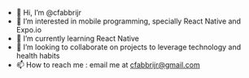 - 👋 Hi, I’m @cfabbrijr
- 👀 I’m interested in mobile programming, specially React Native and Expo.io
- 🌱 I’m currently learning React Native
- 💞️ I’m looking to collaborate on projects to leverage technology and health habits
- 📫 How to reach me : email me at cfabbrijr@gmail.com

<!---
cfabbrijr/cfabbrijr is a ✨ special ✨ repository because its `README.md` (this file) appears on your GitHub profile.
You can click the Preview link to take a look at your changes.
--->
